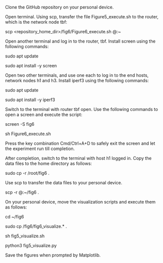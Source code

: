 Clone the GitHub repository on your personal device.

Open terminal. Using scp, transfer the file Figure5_execute.sh to the router, which is the network node tbf:

  scp <repository_home_dir>/fig6/Figure6_execute.sh  <CloudLab username>@<hostname of tbf router>:~

Open another terminal and log in to the router, tbf. Install screen using the following commands:
  
  sudo apt update
  
  sudo apt install -y screen

Open two other terminals, and use one each to log in to the end hosts, network nodes h1 and h3. Install iperf3 using the following commands:
  
  sudo apt update
  
  sudo apt install -y iperf3
  
Switch to the terminal with router tbf open. Use the following commands to open a screen and execute the script:
  
  screen -S fig6
  
  sh Figure6_execute.sh

Press the key combination Cmd/Ctrl+A+D to safely exit the screen and let the experiment run till completion.
  
After completion, switch to the terminal with host h1 logged in. Copy the data files to the home directory as follows:
  
  sudo cp -r /root/fig6 .

Use scp to transfer the data files to your personal device. 
  
  scp -r <CloudLab username>@<hostname of h1>:~/fig6 .    

On your personal device, move the visualization scripts and execute them as follows:
  
  cd ~/fig6
  
  sudo cp <clone directory of repository>/fig6/fig6_visualize.* .
  
  sh fig5_visualize.sh
  
  python3 fig5_visualize.py

Save the figures when prompted by Matplotlib. 
